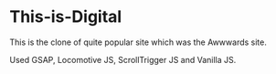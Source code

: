 # This-is-Digital

This is the clone of quite popular site which was the Awwwards site.

Used GSAP, Locomotive JS, ScrollTrigger JS and Vanilla JS.
